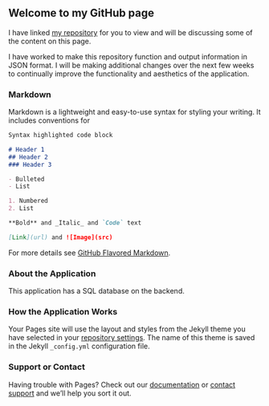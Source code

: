 ## Welcome to my GitHub page

I have linked [my repository](https://github.com/klh504/accessing-data-mysql) for you to view and will be discussing some of the content on this page.

I have worked to make this repository function and output information in JSON format. I will be making additional changes over the next few weeks to continually improve the functionality and aesthetics of the application.

### Markdown

Markdown is a lightweight and easy-to-use syntax for styling your writing. It includes conventions for

```markdown
Syntax highlighted code block

# Header 1
## Header 2
### Header 3

- Bulleted
- List

1. Numbered
2. List

**Bold** and _Italic_ and `Code` text

[Link](url) and ![Image](src)
```

For more details see [GitHub Flavored Markdown](https://guides.github.com/features/mastering-markdown/).
### About the Application
This application has a SQL database on the backend.

### How the Application Works

Your Pages site will use the layout and styles from the Jekyll theme you have selected in your [repository settings](https://github.com/klh504/Blog/settings). The name of this theme is saved in the Jekyll `_config.yml` configuration file.

### Support or Contact

Having trouble with Pages? Check out our [documentation](https://docs.github.com/categories/github-pages-basics/) or [contact support](https://github.com/contact) and we’ll help you sort it out.
